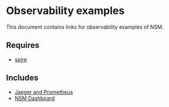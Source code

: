 # Observability examples

This document contains links for observability examples of NSM.

## Requires

- [spire](../spire/single_cluster)

## Includes

- [Jaeger and Prometheus](./jaeger-and-prometheus)
- [NSM Dashboard](./dashboard)
